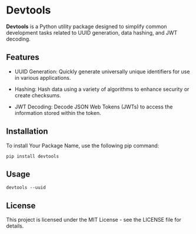 # Devtools
**Devtools** is a Python utility package designed to simplify common development tasks related to UUID generation, data hashing, and JWT decoding.

## Features

- UUID Generation: Quickly generate universally unique identifiers for use in various applications.

- Hashing: Hash data using a variety of algorithms to enhance security or create checksums.

- JWT Decoding: Decode JSON Web Tokens (JWTs) to access the information stored within the token.

## Installation

To install Your Package Name, use the following pip command:

```
pip install devtools
```
## Usage

```
devtools --uuid
```

## License
This project is licensed under the MIT License - see the LICENSE file for details.
